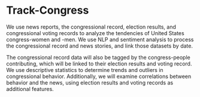 # Track-Congress

We use news reports, the congressional record, election results, and congressional voting records to analyze the tendencies of United States congress-women and -men. We use NLP and sentiment analysis to process the congressional record and news stories, and link those datasets by date. 

The congressional record data will also be tagged by the congress-people contributing, which will be linked to their election results and voting record. We use descriptive statistics to determine trends and outliers in congressional behavior. Additionally, we will examine correlations between behavior and the news, using election results and voting records as additional features.
